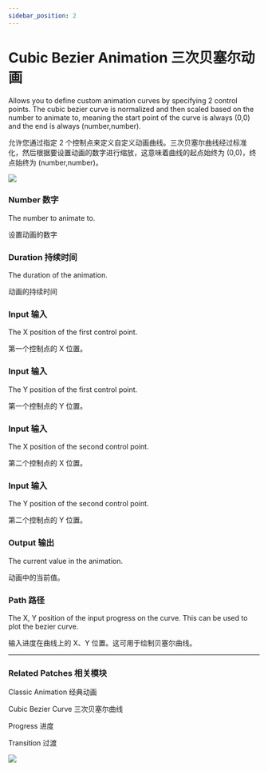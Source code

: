 ```yaml
---
sidebar_position: 2
---
```


# Cubic Bezier Animation 三次贝塞尔动画

Allows you to define custom animation curves by specifying 2 control points. The cubic bezier curve is normalized and then scaled based on the number to animate to, meaning the start point of the curve is always (0,0) and the end is always (number,number).

允许您通过指定 2 个控制点来定义自定义动画曲线。三次贝塞尔曲线经过标准化，然后根据要设置动画的数字进行缩放，这意味着曲线的起点始终为 (0,0)，终点始终为 (number,number)。

![](https://s3.us-west-2.amazonaws.com/secure.notion-static.com/9df1b196-c856-45db-8fdf-33b86280ad2b/Untitled.png?X-Amz-Algorithm=AWS4-HMAC-SHA256&X-Amz-Content-Sha256=UNSIGNED-PAYLOAD&X-Amz-Credential=AKIAT73L2G45EIPT3X45%2F20220602%2Fus-west-2%2Fs3%2Faws4_request&X-Amz-Date=20220602T151142Z&X-Amz-Expires=86400&X-Amz-Signature=60f0a5df10bba98448f44c39a89868a97721bb6bcf02d673e99d45781d7faff1&X-Amz-SignedHeaders=host&response-content-disposition=filename%20%3D%22Untitled.png%22&x-id=GetObject)

### Number  数字

The number to animate to.

设置动画的数字

### Duration 持续时间

The duration of the animation.

动画的持续时间

### Input 输入

The X position of the first control point.

第一个控制点的 X 位置。

### Input 输入

The Y position of the first control point.

第一个控制点的 Y 位置。

### Input 输入

The X position of the second control point.

第二个控制点的 X 位置。

### Input 输入

The Y position of the second control point.

第二个控制点的 Y 位置。

### Output 输出

The current value in the animation.

动画中的当前值。

### Path 路径

The X, Y position of the input progress on the curve. This can be used to plot the bezier curve.

输入进度在曲线上的 X、Y 位置。这可用于绘制贝塞尔曲线。

---

### Related Patches 相关模块

Classic Animation 经典动画

Cubic Bezier Curve 三次贝塞尔曲线

Progress 进度

Transition 过渡

![](https://s3.us-west-2.amazonaws.com/secure.notion-static.com/f97aaa67-f8a9-47de-aa1a-18d68657dbfe/Untitled.png?X-Amz-Algorithm=AWS4-HMAC-SHA256&X-Amz-Content-Sha256=UNSIGNED-PAYLOAD&X-Amz-Credential=AKIAT73L2G45EIPT3X45%2F20220602%2Fus-west-2%2Fs3%2Faws4_request&X-Amz-Date=20220602T151158Z&X-Amz-Expires=86400&X-Amz-Signature=3144a15bc5b0b4a702d497044557f0375b2d83efa45b91259523bf91038b5d4c&X-Amz-SignedHeaders=host&response-content-disposition=filename%20%3D%22Untitled.png%22&x-id=GetObject)

